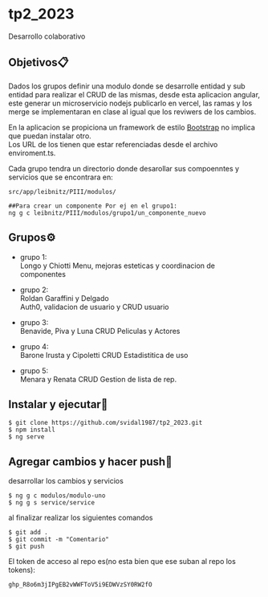 # tp2_2023
Desarrollo colaborativo

## Objetivos📋
Dados los grupos definir una modulo donde se desarrolle entidad y sub entidad para realizar el CRUD de las mismas, desde esta aplicacion angular, este generar  un microservicio nodejs publicarlo en vercel, las ramas y los merge se implementaran en clase al igual que los reviwers de los cambios.
  
En la aplicacion se propiciona un framework de estilo [Bootstrap](https://getbootstrap.com/) no implica que puedan instalar otro.  
Los URL de los tienen que estar referenciadas desde el archivo enviroment.ts.  

Cada grupo tendra un directorio donde desarollar sus compoenntes y servicios que se encontrara en:  

```
src/app/leibnitz/PIII/modulos/

##Para crear un componente Por ej en el grupo1:
ng g c leibnitz/PIII/modulos/grupo1/un_componente_nuevo

```

## Grupos⚙️
* grupo 1:    
Longo y Chiotti
Menu, mejoras esteticas y coordinacion de componentes

* grupo 2:    
Roldan Garaffini y Delgado   
Auth0, validacion de usuario y CRUD usuario
  
* grupo 3:    
Benavide, Piva y Luna
CRUD Peliculas y Actores
  
* grupo 4:    
Barone Irusta y Cipoletti 
CRUD Estadistitica de uso
  
* grupo 5:    
Menara y Renata
CRUD Gestion de lista de rep.
  
  

 



## Instalar y ejecutar🔧
```
$ git clone https://github.com/svidal1987/tp2_2023.git
$ npm install
$ ng serve
```


## Agregar cambios y hacer push🔧
desarrollar los cambios y servicios
```
$ ng g c modulos/modulo-uno
$ ng g s service/service
```

al finalizar realizar los siguientes comandos

```
$ git add .
$ git commit -m "Comentario"
$ git push
```

El token de acceso al repo es(no esta bien que ese suban al repo los tokens):  
```
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
```


